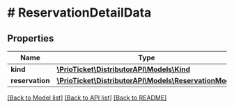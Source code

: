 # # ReservationDetailData

## Properties

Name | Type | Description | Notes
------------ | ------------- | ------------- | -------------
**kind** | [**\PrioTicket\DistributorAPI\Models\Kind**](Kind.md) |  |
**reservation** | [**\PrioTicket\DistributorAPI\Models\ReservationModel**](ReservationModel.md) |  |

[[Back to Model list]](../../README.md#models) [[Back to API list]](../../README.md#endpoints) [[Back to README]](../../README.md)
